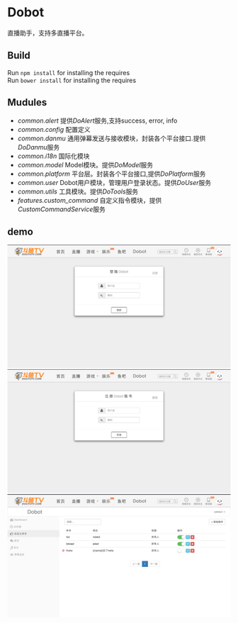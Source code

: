 # Dobot
直播助手，支持多直播平台。

## Build

Run `npm install` for installing the requires  
Run `bower install` for installing the requires  

## Mudules

- *common.alert*
  提供*DoAlert*服务,支持success, error, info
- *common.config*
  配置定义
- *common.danmu*
  通用弹幕发送与接收模块，封装各个平台接口.提供*DoDanmu*服务
- *common.i18n*
  国际化模块
- *common.model*
  Model模块。提供*DoModel*服务
- *common.platform*
  平台层。封装各个平台接口,提供*DoPlatform*服务
- *common.user*
  Dobot用户模块，管理用户登录状态。提供*DoUser*服务
- *common.utils*
  工具模块。提供*DoTools*服务
- *features.custom_command*
  自定义指令模块，提供*CustomCommandService*服务

## demo

![image](https://raw.githubusercontent.com/alexayan/dobot/master/demo/login.png)
![image](https://raw.githubusercontent.com/alexayan/dobot/master/demo/register.png)
![image](https://raw.githubusercontent.com/alexayan/dobot/master/demo/commands.png)
